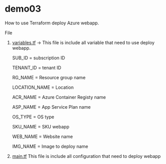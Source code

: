 # demo03
How to use Terraform deploy Azure webapp.

File
1. <a href="https://github.com/0psdev/demo03/blob/main/variables.tf" target="_blank">variables.tf</a> -> This file is include all variable that need to use deploy webapp.
   
   SUB_ID = subscription ID

   TENANT_ID = tenant ID

   RG_NAME = Resource group name

   LOCATION_NAME = Location

   ACR_NAME = Azure Container Registy name

   ASP_NAME = App Service Plan name

   OS_TYPE = OS type

   SKU_NAME = SKU webapp

   WEB_NAME = Website name

   IMG_NAME = Image to deploy name

2. <a href="https://github.com/0psdev/demo03/blob/main/main.tf" target="_blank">main.tf</a> This file is include all configuration that need to deploy webapp
